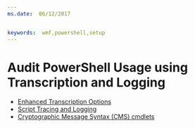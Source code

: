 ```yaml
---
ms.date:  06/12/2017


keywords:  wmf,powershell,setup
---
```


# Audit PowerShell Usage using Transcription and Logging

- [Enhanced Transcription Options](audit_transcript.md)
- [Script Tracing and Logging](audit_script.md)
- [Cryptographic Message Syntax (CMS) cmdlets](audit_cms.md)
